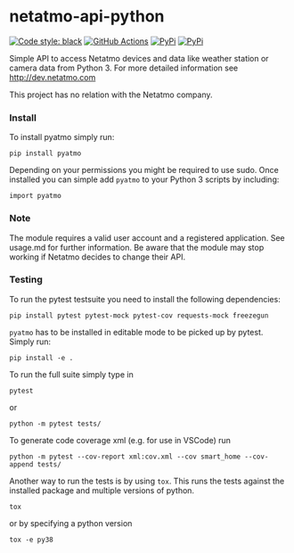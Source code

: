 netatmo-api-python
==================
[![Code style: black](https://img.shields.io/badge/code%20style-black-000000.svg)](https://github.com/ambv/black)
[![GitHub Actions](https://github.com/jabesq/netatmo-api-python/workflows/Python%20package/badge.svg)](https://github.com/jabesq/netatmo-api-python/actions?workflow=Python+package)
[![PyPi](https://img.shields.io/pypi/v/pyatmo.svg)](https://pypi.python.org/pypi/pyatmo)
[![PyPi](https://img.shields.io/pypi/l/pyatmo.svg)](https://github.com/jabesq/netatmo-api-python/blob/master/LICENSE.txt)


Simple API to access Netatmo devices and data like weather station or camera data from Python 3.
For more detailed information see http://dev.netatmo.com

This project has no relation with the Netatmo company.

### Install ###

To install pyatmo simply run:

    pip install pyatmo

Depending on your permissions you might be required to use sudo.
Once installed you can simple add `pyatmo` to your Python 3 scripts by including:

    import pyatmo

### Note ###

The module requires a valid user account and a registered application. See usage.md for further information.
Be aware that the module may stop working if Netatmo decides to change their API.


### Testing ###

To run the pytest testsuite you need to install the following dependencies:

    pip install pytest pytest-mock pytest-cov requests-mock freezegun

`pyatmo` has to be installed in editable mode to be picked up by pytest. Simply run:

    pip install -e .

To run the full suite simply type in

    pytest

or

    python -m pytest tests/

To generate code coverage xml (e.g. for use in VSCode) run

    python -m pytest --cov-report xml:cov.xml --cov smart_home --cov-append tests/

Another way to run the tests is by using `tox`. This runs the tests against the installed package and multiple versions of python.

    tox

or by specifying a python version

    tox -e py38
